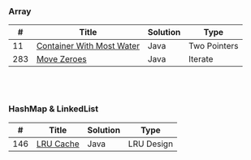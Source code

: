 ### Array
| # | Title | Solution | Type |
|---| ----- | -------- | ---- |
| 11 | [Container With Most Water](https://github.com/HackBL/Leetcode/tree/main/Array/11.%20Container%20With%20Most%20Water) | Java | Two Pointers |
| 283 | [Move Zeroes](https://github.com/HackBL/Leetcode/tree/main/Array/283.%20Move%20Zeros) | Java | Iterate |

<br /><br />
### HashMap & LinkedList
| # | Title | Solution | Type |
|---| ----- | -------- | ---- |
| 146 | [LRU Cache](https://github.com/HackBL/Leetcode/tree/main/HashMap%20%26%20LinkedList/146.%20LRU%20cache) | Java | LRU Design |

